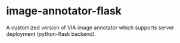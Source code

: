 # image-annotator-flask
A customized version of VIA image annotator which supports server deployment (python-flask backend).
